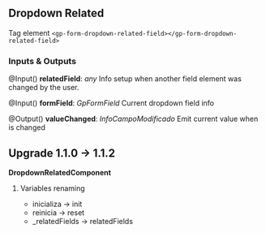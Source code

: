 ## Dropdown Related

Tag element `<gp-form-dropdown-related-field></gp-form-dropdown-related-field>`

### Inputs & Outputs

<p>@Input() <b>relatedField</b>: <i>any</i> Info setup when another field element was changed by the user.</p>
<p>@Input() <b>formField</b>: <i>GpFormField</i> Current dropdown field info</p>
<p>@Output() <b>valueChanged</b>: <i>InfoCampoModificado</i> Emit current value when is changed</p>

## Upgrade 1.1.0 -> 1.1.2

<b>DropdownRelatedComponent</b>

<ol>
    <li>
        <p>Variables renaming</p>
        <ul>
            <li>inicializa -> init</li>
            <li>reinicia -> reset</li>
            <li>_relatedFields -> relatedFields</li>
        </ul>
    </li>
</ol>
